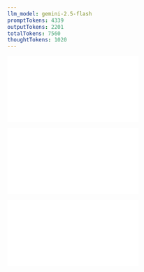 ```yaml
---
llm_model: gemini-2.5-flash
promptTokens: 4339
outputTokens: 2201
totalTokens: 7560
thoughtTokens: 1020
---
```


![@](steps/_.c4429238.md)

![@](steps/prompt.73dcede3.md)

![@](steps/response.17a75edd.md)